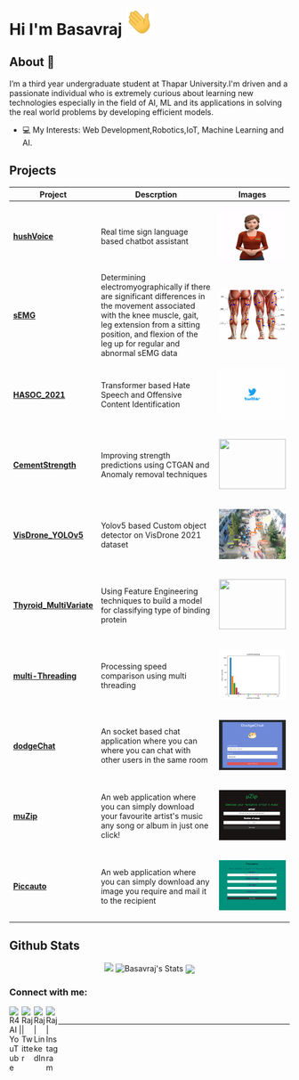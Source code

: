 # Hi I'm Basavraj <img src="https://raw.githubusercontent.com/ABSphreak/ABSphreak/master/gifs/Hi.gif" width="50px">

<!-- ![](https://activity-graph.herokuapp.com/graph?username=basavraj-chinagundi&theme=react-dark&hide_border=true&area=true) -->

## About 🚀
I’m a third year undergraduate student at Thapar University.I'm driven and a passionate individual who is extremely curious about learning new technologies especially in the field of AI, ML and its applications in solving the real world problems by developing efficient models.

- 💻 My Interests: Web Development,Robotics,IoT, Machine Learning and AI.


## Projects

|Project | Descrption | Images |
|--|--|--|
|**[hushVoice](https://github.com/ritikrajdev/hackmit)**| Real time sign language based chatbot assistant|<p align="center"><img src="https://github.com/basavraj-chinagundi/hackmit/blob/main/iLoveYou.gif" height="90" width="120"></p>|
|**[sEMG](https://github.com/basavraj-chinagundi/sEMG-classification)**| Determining electromyographically if there are significant differences in the movement associated with the knee muscle, gait, leg extension from a sitting position, and flexion of the leg up for regular and abnormal sEMG data|<p align="center"><img src="https://github.com/basavraj-chinagundi/sEMG-classification/blob/main/The-placement-of-16-surface-EMG-sensors-and-two-accelerometers-over-lower-extremity.png" height="90" width="120"></p>|
|**[HASOC_2021](https://github.com/basavraj-chinagundi/HASOC_2021)**|Transformer based Hate Speech and Offensive Content Identification|<p align="center"><img src="https://github.com/basavraj-chinagundi/HASOC_2021/blob/main/2.gif"  height="90" width="120"></p>|
|**[CementStrength](https://github.com/basavraj-chinagundi/Cement_strength)**| Improving strength predictions using CTGAN and Anomaly removal techniques|<p align="center"><img src="https://github.com/basavraj-chinagundi/Cement_strength/blob/main/concrete-bricks-png-concret-brick-11563338228am83qe7e0y.png" height="90" width="120"></p>|
|**[VisDrone_YOLOv5](https://github.com/basavraj-chinagundi/VisDrone_YOLOv5)**| Yolov5 based Custom object detector on VisDrone 2021 dataset|<p align="center"><img src="https://github.com/basavraj-chinagundi/VisDrone_YOLOv5/blob/main/images/1.jpg"  height="90" width="120"></p>|
|**[Thyroid_MultiVariate](https://github.com/basavraj-chinagundi/Thyroid_Multivariate_Classification)**|Using Feature Engineering techniques to build a model for classifying type of binding protein|<p align="center"><img src="https://github.com/basavraj-chinagundi/Thyroid_Multivariate_Classification"  height="90" width="120"></p>|
|**[multi-Threading](https://github.com/basavraj-chinagundi/multi-threading)**| Processing speed comparison using multi threading|<p align="center"><img src="https://github.com/basavraj-chinagundi/multi-threading/blob/main/thread.jpeg"  height="90" width="120"></p>|
|**[dodgeChat](https://dodgechat.herokuapp.com/)**| An socket based chat application where you can where you can chat with other users in the same room |<p align="center"><img src="https://github.com/basavraj-chinagundi/dodgeChat/blob/main/Screenshot%20from%202021-04-28%2000-23.png"  height="90" width="120"></p>|
|**[muZip](https://muzip.herokuapp.com/)**| An web application where you can simply download your favourite artist's music any song or album in just one click!|<p align="center"><img src="https://github.com/basavraj-chinagundi/muzip/blob/main/muzip.png"  height="90" width="120"></p>|
|**[Piccauto](https://piccauto.herokuapp.com/)**| An web application where you can simply download any image you require and mail it to the recipient|<p align="center"><img src="https://github.com/basavraj-chinagundi/Piccauto/blob/main/Piccauto.png"  height="90" width="120"></p>|

## Github Stats
<div align="center">
  
<img src="https://github-readme-streak-stats.herokuapp.com/?user=basavraj-chinagundi&theme=dark">

<img src="https://github-readme-stats.vercel.app/api?username=basavraj-chinagundi&count_private=true&show_icons=true&theme=dark" alt="Basavraj's Stats"/>

<img align="center" src="https://github-readme-stats.vercel.app/api/top-langs/?username=basavraj-chinagundi&layout=compact&theme=dark"/>


</div>

### Connect with me:

[<img align="left" alt="R4 AI | YouTube" width="22px" src="https://cdn.jsdelivr.net/npm/simple-icons@v3/icons/youtube.svg" />][youtube]
[<img align="left" alt="Raj| Twitter" width="22px" src="https://cdn.jsdelivr.net/npm/simple-icons@v3/icons/twitter.svg" />][twitter]
[<img align="left" alt="Raj| LinkedIn" width="22px" src="https://cdn.jsdelivr.net/npm/simple-icons@v3/icons/linkedin.svg" />][linkedin]
[<img align="left" alt="Raj | Instagram" width="22px" src="https://cdn.jsdelivr.net/npm/simple-icons@v3/icons/instagram.svg" />][instagram]

<br />

---

[twitter]: https://twitter.com/ChinagundiRaj
[youtube]: https://www.youtube.com/channel/UCNSafXd4krHl8M17af4lABg
[instagram]: https://www.instagram.com/rajchinagundi/
[linkedin]: https://www.linkedin.com/in/basavrajchinagundi/
